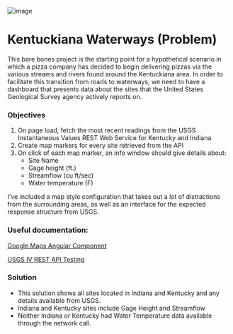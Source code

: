 
![image](https://user-images.githubusercontent.com/12767561/114125825-37f95b00-98c5-11eb-8681-f749709b19c5.png)

# Kentuckiana Waterways (Problem)

This bare bones project is the starting point for a hypothetical scenario in which a pizza company has decided to begin delivering pizzas via the various streams and rivers found around the Kentuckiana area.
In order to facilitate this transition from roads to waterways, we need to have a dashboard that presents data about the sites that the United States Geological Survey agency actively reports on.

### Objectives

1. On page load, fetch the most recent readings from the USGS Instantaneous Values REST Web Service for Kentucky and Indiana
2. Create map markers for every site retrieved from the API
3. On click of each map marker, an info window should give details about:
   - Site Name
   - Gage height (ft.)
   - Streamflow (cu ft/sec)
   - Water temperature (F)

I've included a map style configuration that takes out a lot of distractions from the surrounding areas, as well as an interface for the expected response structure from USGS.

### Useful documentation:

[Google Maps Angular Component](https://github.com/angular/components/tree/master/src/google-maps)

[USGS IV REST API Testing](https://waterservices.usgs.gov/rest/IV-Test-Tool.html)

### Solution

- This solution shows all sites located in Indiana and Kentucky and any details available from USGS.
- Indiana and Kentucky sites include Gage Height and Streamflow
- Neither Indiana or Kentucky had Water Temperature data available through the network call.

